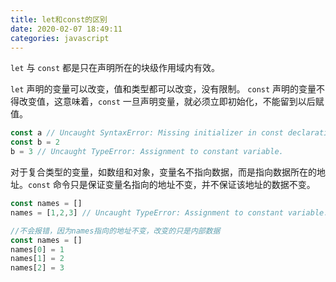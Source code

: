 ```yaml
---
title: let和const的区别
date: 2020-02-07 18:49:11
categories: javascript
---
```


`let` 与 `const` 都是只在声明所在的块级作用域内有效。

`let` 声明的变量可以改变，值和类型都可以改变，没有限制。
`const` 声明的变量不得改变值，这意味着，`const` 一旦声明变量，就必须立即初始化，不能留到以后赋值。

```js
const a // Uncaught SyntaxError: Missing initializer in const declaration
const b = 2
b = 3 // Uncaught TypeError: Assignment to constant variable.
```

对于复合类型的变量，如数组和对象，变量名不指向数据，而是指向数据所在的地址。`const` 命令只是保证变量名指向的地址不变，并不保证该地址的数据不变。

```js
const names = []
names = [1,2,3] // Uncaught TypeError: Assignment to constant variable.
```

```js
//不会报错，因为names指向的地址不变，改变的只是内部数据
const names = []
names[0] = 1
names[1] = 2
names[2] = 3
```

